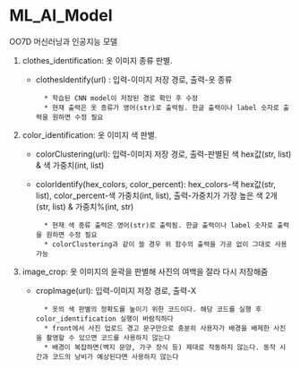 # ML_AI_Model
OO7D 머신러닝과 인공지능 모델

1. clothes_identification: 옷 이미지 종류 판별.

    - clothesIdentify(url) : 입력-이미지 저장 경로, 출력-옷 종류
    
            * 학습된 CNN model이 저장된 경로 확인 후 수정
            * 현재 출력은 옷 종류가 영어(str)로 출력됨. 한글 출력이나 label 숫자로 출력을 원하면 수정 필요

2. color_identification: 옷 이미지 색 판별.

    - colorClustering(url): 입력-이미지 저장 경로, 출력-판별된 색 hex값(str, list) & 색 가중치(int, list)
    
    - colorIdentify(hex_colors, color_percent): hex_colors-색 hex값(str, list), color_percent-색 가중치(int, list), 출력-가중치가 가장 높은 색 2개(str, list) & 가중치%(int, str)
    
            * 현재 색 종류 출력은 영어(str)로 출력됨. 한글 출력이나 label 숫자로 출력을 원하면 수정 필요
            * colorClustering과 같이 쓸 경우 위 함수의 출력을 가공 없이 그대로 사용 가능

3. image_crop: 옷 이미지의 윤곽을 판별해 사진의 여백을 잘라 다시 저장해줌

    - cropImage(url): 입력-이미지 저장 경로, 출력-X
    
            * 옷의 색 판별의 정확도를 높이기 위한 코드이다. 해당 코드를 실행 후 color_identification 실행이 바람직하다
            * front에서 사진 업로드 경고 문구만으로 충분히 사용자가 배경을 배제한 사진을 촬영할 수 있으면 코드를 사용하지 않는다
            * 배경이 복잡하면(벽지 문양, 가구 장식 등) 제대로 작동하지 않는다. 동작 시간과 코드의 낭비가 예상된다면 사용하지 않는다
